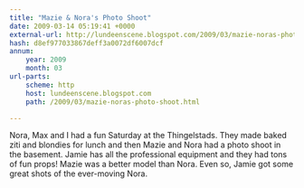 ```yaml
---
title: "Mazie & Nora's Photo Shoot"
date: 2009-03-14 05:19:41 +0000
external-url: http://lundeenscene.blogspot.com/2009/03/mazie-noras-photo-shoot.html
hash: d8ef977033867deff3a0072df6007dcf
annum:
    year: 2009
    month: 03
url-parts:
    scheme: http
    host: lundeenscene.blogspot.com
    path: /2009/03/mazie-noras-photo-shoot.html

---
```


Nora, Max and I had a fun Saturday at the Thingelstads. They made baked ziti and blondies for lunch and then Mazie and Nora had a photo shoot in the basement. Jamie has all the professional equipment and they had tons of fun props! Mazie was a better model than Nora.  Even so, Jamie got some great shots of the ever-moving Nora.  
